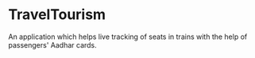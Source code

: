 # TravelTourism

An application which helps live tracking of seats in trains with the help of passengers' Aadhar cards.
